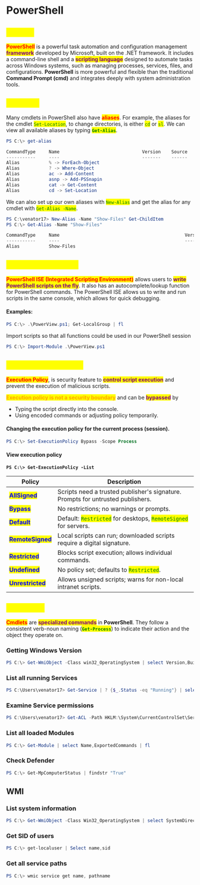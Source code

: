 # PowerShell

## <mark style="color:yellow;">ABOUT</mark>

<mark style="color:red;">**PowerShell**</mark> is a powerful task automation and configuration management <mark style="color:purple;">**framework**</mark> developed by Microsoft, built on the .NET framework. It includes a command-line shell and a <mark style="color:purple;">**scripting language**</mark> designed to automate tasks across Windows systems, such as managing processes, services, files, and configurations. **PowerShell** is more powerful and flexible than the traditional **Command Prompt (cmd)** and integrates deeply with system administration tools.

## <mark style="color:yellow;">ALIASES</mark>

Many cmdlets in PowerShell also have <mark style="color:red;">**aliases**</mark>. For example, the aliases for the cmdlet <mark style="color:green;">`Set-Location`</mark>, to change directories, is either <mark style="color:green;">`cd`</mark> or <mark style="color:green;">`sl`</mark>. We can view all available aliases by typing <mark style="color:green;">**`Get-Alias`**</mark>.

```powershell
PS C:\> get-alias

CommandType     Name                               Version    Source
-----------     ----                               -------    ------
Alias           % -> ForEach-Object
Alias           ? -> Where-Object
Alias           ac -> Add-Content
Alias           asnp -> Add-PSSnapin
Alias           cat -> Get-Content
Alias           cd -> Set-Location
```

We can also set up our own aliases with <mark style="color:green;">`New-Alias`</mark> and get the alias for any cmdlet with <mark style="color:green;">`Get-Alias -Name`</mark>.

```powershell
PS C:\venator17> New-Alias -Name "Show-Files" Get-ChildItem
PS C:\> Get-Alias -Name "Show-Files"

CommandType     Name                                               Version    Source
-----------     ----                                               -------    ------
Alias           Show-Files
```

## <mark style="color:yellow;">RUNNING SCRIPTS</mark>

<mark style="color:red;">**PowerShell ISE (Integrated Scripting Environment)**</mark> allows users to <mark style="color:purple;">**write PowerShell scripts on the fly**</mark>. It also has an autocomplete/lookup function for PowerShell commands. The PowerShell ISE allows us to write and run scripts in the same console, which allows for quick debugging.

#### Examples:

```powershell
PS C:\> .\PowerView.ps1; Get-LocalGroup | fl
```

Import scripts so that all functions could be used in our PowerShell session

```powershell
PS C:\> Import-Module .\PowerView.ps1
```

## <mark style="color:yellow;">EXECUTION POLICY</mark>

<mark style="color:red;">**Execution Policy**</mark>, is security feature to <mark style="color:purple;">**control script execution**</mark> and prevent the execution of malicious scripts.&#x20;

<mark style="color:orange;">**Execution policy is not a security boundary**</mark> and can be <mark style="color:purple;">**bypassed**</mark> by&#x20;

* Typing the script directly into the console.
* Using encoded commands or adjusting policy temporarily.

#### Changing the execution policy for the current process (session).

```powershell
PS C:\> Set-ExecutionPolicy Bypass -Scope Process
```

#### View execution policy

<pre class="language-powershell"><code class="lang-powershell"><strong>PS C:\> Get-ExecutionPolicy -List
</strong></code></pre>

| Policy                                            | Description                                                                                                                         |
| ------------------------------------------------- | ----------------------------------------------------------------------------------------------------------------------------------- |
| <mark style="color:blue;">**AllSigned**</mark>    | Scripts need a trusted publisher's signature. Prompts for untrusted publishers.                                                     |
| <mark style="color:blue;">**Bypass**</mark>       | No restrictions; no warnings or prompts.                                                                                            |
| <mark style="color:blue;">**Default**</mark>      | Default: <mark style="color:green;">`Restricted`</mark> for desktops, <mark style="color:green;">`RemoteSigned`</mark> for servers. |
| <mark style="color:blue;">**RemoteSigned**</mark> | Local scripts can run; downloaded scripts require a digital signature.                                                              |
| <mark style="color:blue;">**Restricted**</mark>   | Blocks script execution; allows individual commands.                                                                                |
| <mark style="color:blue;">**Undefined**</mark>    | No policy set; defaults to <mark style="color:green;">`Restricted`</mark>.                                                          |
| <mark style="color:blue;">**Unrestricted**</mark> | Allows unsigned scripts; warns for non-local intranet scripts.                                                                      |

## <mark style="color:yellow;">CMDLETS</mark>

<mark style="color:red;">**Cmdlets**</mark> are <mark style="color:purple;">**specialized commands**</mark> in **PowerShell**. They follow a consistent verb-noun naming (<mark style="color:green;">**`Get-Process`**</mark>) to indicate their action and the object they operate on.

### Getting Windows Version

```powershell
PS C:\> Get-WmiObject -Class win32_OperatingSystem | select Version,BuildNumber
```

### List all running Services

```powershell
PS C:\Users\venator17> Get-Service | ? {$_.Status -eq "Running"} | select -First 2 | fl
```

### Examine Service permissions

```powershell
PS C:\Users\venator17> Get-ACL -Path HKLM:\System\CurrentControlSet\Services\wuauserv | Format-List
```

### List all loaded Modules

```powershell
PS C:\> Get-Module | select Name,ExportedCommands | fl
```

### Check Defender

```powershell
PS C:\> Get-MpComputerStatus | findstr "True"
```

## WMI

### List system information

```powershell
PS C:\> Get-WmiObject -Class Win32_OperatingSystem | select SystemDirectory,BuildNumber,SerialNumber,Version | ft
```

### Get SID of users

```powershell
PS C:\> get-localuser | Select name,sid
```

### Get all service paths

```powershell
PS C:\> wmic service get name, pathname
```
